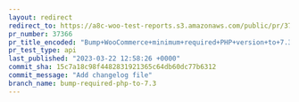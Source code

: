 ```yaml
---
layout: redirect
redirect_to: https://a8c-woo-test-reports.s3.amazonaws.com/public/pr/37366/api/index.html
pr_number: 37366
pr_title_encoded: "Bump+WooCommerce+minimum+required+PHP+version+to+7.3+and+upgrade+to+PHPUnit+9"
pr_test_type: api
last_published: "2023-03-22 12:58:26 +0000"
commit_sha: 15c7a18c98f4482831921365c64db60dc77b6312
commit_message: "Add changelog file"
branch_name: bump-required-php-to-7.3
---
```

